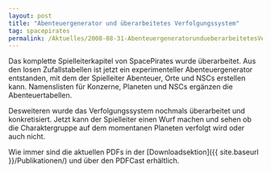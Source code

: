 ```yaml
---
layout: post
title: "Abenteuergenerator und überarbeitetes Verfolgungssystem"
tag: spacepirates
permalink: /Aktuelles/2008-08-31-AbenteuergeneratorundueberarbeitetesVerfolgungssystem
---
```


Das komplette Spielleiterkapitel von SpacePirates wurde überarbeitet. Aus den losen Zufallstabellen ist jetzt ein experimenteller Abenteuergenerator entstanden, mit dem der Spielleiter Abenteuer, Orte und NSCs erstellen kann. Namenslisten für Konzerne, Planeten und NSCs ergänzen die Abenteuertabellen.

Desweiteren wurde das Verfolgungssystem nochmals überarbeitet und konkretisiert. Jetzt kann der Spielleiter einen Wurf machen und sehen ob die Charaktergruppe auf dem momentanen Planeten verfolgt wird oder auch nicht.

Wie immer sind die aktuellen PDFs in der [Downloadsektion]({{ site.baseurl }}/Publikationen/) und über den PDFCast erhältlich.
